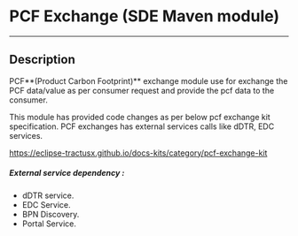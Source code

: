 # PCF Exchange (SDE Maven module)
---
## Description

PCF**(Product Carbon Footprint)** exchange module use for exchange the PCF data/value as per consumer request and provide the pcf data to the consumer.

This module has provided code changes as per below pcf exchange kit specification. PCF exchanges has external services calls like dDTR, EDC services.  

https://eclipse-tractusx.github.io/docs-kits/category/pcf-exchange-kit


##### External service dependency :
- dDTR service.
- EDC Service.
- BPN Discovery. 
- Portal Service.